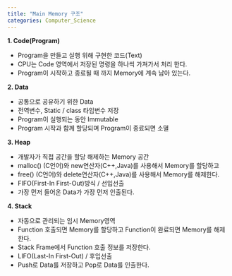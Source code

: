 ```yaml
---
title: "Main Memory 구조"
categories: Computer_Science
---
```


**1. Code(Program)**
- Program을 만들고 실행 위해 구현한 코드(Text)
- CPU는 Code 영역에서 저장된 명령을 하나씩 가져가서 처리 한다.
- Program이 시작하고 종료될 때 까지 Memory에 계속 남아 있는다.

**2. Data**
- 공통으로 공유하기 위한 Data
- 전역변수, Static / class 타입변수 저장
- Program이 실행되는 동안 Immutable
- Program 시작과 함께 할당되며 Program이 종료되면 소멸

**3. Heap**
- 개발자가 직접 공간을 할당 해제하는 Memory 공간
- malloc() (C언어)와 new연산자(C++,Java)를 사용해서 Memory를 할당하고
- free() (C언어)와 delete연산자(C++,Java)를 사용해서 Memory를 해제한다.
- FIFO(First-In First-Out)방식 / 선입선출
- 가장 먼저 들어온 Data가 가장 먼저 인출된다.

**4. Stack**
- 자동으로 관리되는 임시 Memory영역
- Function 호출되면 Memory를 할당하고 Function이 완료되면 Memory를 해제한다.
- Stack Frame에서 Function 호출 정보를 저장한다.
- LIFO(Last-In First-Out) / 후입선출
- Push로 Data를 저장하고 Pop로 Data를 인출한다.
